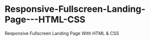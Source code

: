 # Responsive-Fullscreen-Landing-Page---HTML-CSS
Responsive Fullscreen Landing Page With HTML &amp; CSS
